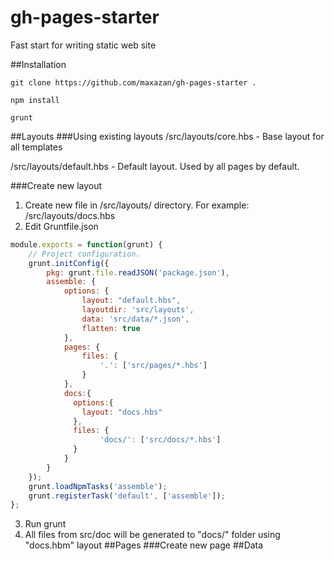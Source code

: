 # gh-pages-starter
Fast start for writing static web site

##Installation
```
git clone https://github.com/maxazan/gh-pages-starter .
```
```
npm install
```
```
grunt
```

##Layouts
###Using existing layouts
/src/layouts/core.hbs - Base layout for all templates

/src/layouts/default.hbs - Default layout. Used by all pages by default.

###Create new layout
1. Create new file in /src/layouts/ directory. For example: /src/layouts/docs.hbs
2. Edit Gruntfile.json
```javascript
module.exports = function(grunt) {
    // Project configuration.
    grunt.initConfig({
        pkg: grunt.file.readJSON('package.json'),
        assemble: {
            options: {
                layout: "default.hbs",
                layoutdir: 'src/layouts',
                data: 'src/data/*.json',
                flatten: true
            },
            pages: {
                files: {
                    '.': ['src/pages/*.hbs']
                }
            },
            docs:{
              options:{
                layout: "docs.hbs"
              },
              files: {
                    'docs/': ['src/docs/*.hbs']
              }
            }
        }
    });
    grunt.loadNpmTasks('assemble');
    grunt.registerTask('default', ['assemble']);
};
```
3. Run grunt
4. All files from src/doc will be generated to "docs/" folder using "docs.hbm" layout
##Pages
###Create new page
##Data

